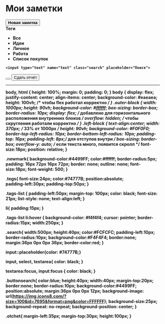 <!DOCTYPE html>
<html lang="en">
<head>
  <meta charset="UTF-8" />
  <meta http-equiv="X-UA-Compatible" content="IE=edge" />
  <meta name="viewport" content="width=device-width, initial-scale=1.0" />
  <link rel="stylesheet" href="cssforsite.css">
  <title>Document</title>
</head>
<body>
  <div class="outer-block">
    <div class="left-block">
      <h1>Мои заметки</h1>
      <button class="newmark"><b>Новая заметка</button>
        <div class="tegs">Теги</div>
        <ul class="tags-list">
  <li>Все</li>
  <li>Идеи</li>
  <li>Личное</li>
  <li>Работа</li>
  <li>Список покупок</li>
</ul>
        </div>
        
    <input type="text" name="text" class="search" placeholder="Поиск">
<button type="button" class="buttonsearch">  
</button> 
      <button type="button" class="otchet">Сдать отчёт</button>
</body>
</html>

___________________________________________

body, html {
      height: 100%;
      margin: 0;
      padding: 0;
    }
    body {
      display: flex;
      justify-content: center;
      align-items: center;
      background-color: #eaeaea;
      height: 100vh; /* чтобы flex работал корректно */
    }
    .outer-block {
      width: 1000px;
      height: 90vh;
      background-color: #ffffff;
      box-sizing: border-box;
      border-radius: 10px;
      display: flex; /* добавлено для горизонтального расположения внутренних блоков */
      overflow: hidden; /* чтобы скругления работали корректно */
    }
    .left-block {
      text-align:center;
      width: 370px; /* 33% от 1000px */
      height: 90vh;
      background-color: #F0F0F0;
      border-top-left-radius: 10px;
      border-bottom-left-radius: 10px;
      padding-top: 16px;
      padding-left: 8px;/* для отступов внутри */
      box-sizing: border-box;
      overflow-y: auto; /* если текста много, появится скролл */
      font-size:18px;
      position: relative;
    }

.newmark{
  background-color:#4499FF;
  color:#ffffff;
  border-radius:5px;
  padding: 16px 72px 16px 72px;
  border: none;
  outline: none;
  font-size:18px;
  font-weight: 500;
}

.tegs{
  font-size:24px;
  color:#74777B;
  position:absolute;  
  padding-left:30px;
  padding-top:50px;
}

.tags-list {
  padding-left:50px;
  margin-top: 100px;
  color: black;
  font-size: 21px;
  list-style: none;
  text-align:left;
}

li{
  padding:15px;
}

.tags-list li:hover {
  background-color: #f4f4f4;
  cursor: pointer;
  border-radius:15px;
  width:250px;
}

.search{
  width:500px;
  height:40px;
  color:#FCFCFC;
  padding-left:10px;
  border-radius:10px;
  background-color:#F4F4F4;
  border:none;
  margin:36px 0px 0px 36px;
  border-color:red;
}

input::placeholder{color: #74777B;}

input, select, textarea{
    color: black;
}

textarea:focus, input:focus {
    color: black;
}

.buttonsearch{
  color:blue;
  height:40px;
  width:40px;
  margin-top:20px;
  border:none;
  border-radius:10px;
  background-color:#4499FF;
  position:absolute;
  margin:36px 0px 0px 12px;
  background-image: url(https://img.icons8.com/?size=100&id=7695&format=png&color=FFFFFF);
  background-size:25px;
  background-repeat: no-repeat;
  background-position: center;
}

.otchet{
  margin-left:35px;
  margin-top:30px;
  height:100px;
}
